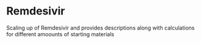 # Remdesivir
Scaling up of Remdesivir and provides descriptions along with calculations for different amoounts of starting materials
